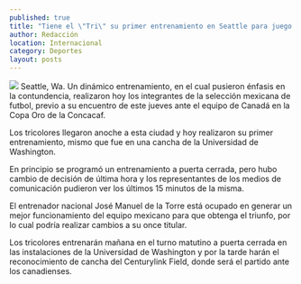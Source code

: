 ```yaml
---
published: true
title: "Tiene el \"Tri\" su primer entrenamiento en Seattle para juego ante Canadá"
author: Redacción
location: Internacional
category: Deportes
layout: posts
---
```


![](http://i.imgur.com/IopAMAhm.jpg)
Seattle, Wa. Un dinámico entrenamiento, en el cual pusieron énfasis en la contundencia, realizaron hoy los integrantes de la selección mexicana de futbol, previo a su encuentro de este jueves ante el equipo de Canadá en la Copa Oro de la Concacaf.

Los tricolores llegaron anoche a esta ciudad y hoy realizaron su primer entrenamiento, mismo que fue en una cancha de la Universidad de Washington.

En principio se programó un entrenamiento a puerta cerrada, pero hubo cambio de decisión de última hora y los representantes de los medios de comunicación pudieron ver los últimos 15 minutos de la misma.

El entrenador nacional José Manuel de la Torre está ocupado en generar un mejor funcionamiento del equipo mexicano para que obtenga el triunfo, por lo cual podría realizar cambios a su once titular.

Los tricolores entrenarán mañana en el turno matutino a puerta cerrada en las instalaciones de la Universidad de Washington y por la tarde harán el reconocimiento de cancha del Centurylink Field, donde será el partido ante los canadienses.
